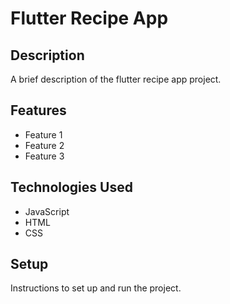 # Flutter Recipe App

## Description

A brief description of the flutter recipe app project.

## Features

- Feature 1
- Feature 2
- Feature 3

## Technologies Used

- JavaScript
- HTML
- CSS

## Setup

Instructions to set up and run the project.
